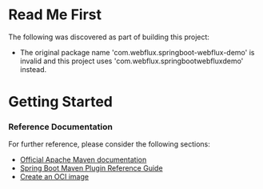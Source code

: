 # Read Me First
The following was discovered as part of building this project:

* The original package name 'com.webflux.springboot-webflux-demo' is invalid and this project uses 'com.webflux.springbootwebfluxdemo' instead.

# Getting Started

### Reference Documentation
For further reference, please consider the following sections:

* [Official Apache Maven documentation](https://maven.apache.org/guides/index.html)
* [Spring Boot Maven Plugin Reference Guide](https://docs.spring.io/spring-boot/docs/2.5.5/maven-plugin/reference/html/)
* [Create an OCI image](https://docs.spring.io/spring-boot/docs/2.5.5/maven-plugin/reference/html/#build-image)

